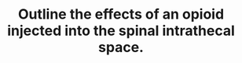 ---
title: "Outline the effects of an opioid injected into the spinal intrathecal space."
entityType: SAQ
exam: PEX
college: ANZCA
year: 2004
sitting: A
question: 4
passRate: 64
EC_expectedDomains:
- "One good approach to this question was to identify the three main mechanisms by which intrathecal opioids act: (i) local effect at receptors in the dorsal horn of the spinal cord, (ii) higher centres in the brainstem and via bulk flow of CSF, (iii) central effects following systemic absorption via the epidural venous plexus."
- "The main points attracting higher marks included an outline of the spinal opioid receptors and additional discussion of the mechanisms of spinal analgesia, a brief outline of the relevant pharmacokinetics (explaining why a small dose is effective), variation in lipid solubility, and major adverse effects such as pruritis, urinary retention and late respiratory depression. Other points that attracted marks included the differential effect on A-delta and C pain fibres and unique features of some opioids (pethidine, remifentanil)."
EC_errorsCommon:
- "Poorer candidates did not discriminate between the effects of intrathecal and other routes of administration."
- "Specific treatment of each of the adverse effects was not required."
---